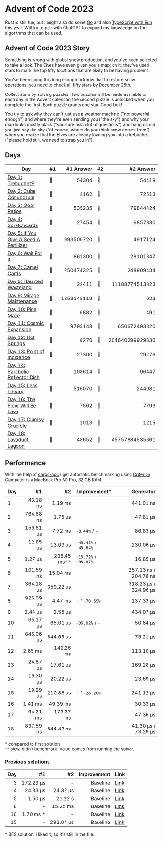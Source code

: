 # Advent of Code 2023

Rust is still fun, but I might also do some [Go](https://github.com/believer/advent-of-code/tree/master/go/2023) and also [TypeScript with Bun](https://github.com/believer/advent-of-code/tree/master/typescript/2023) this year. Will try to pair with ChatGPT to expand my knowledge on the algorithms that can be used.

## Advent of Code 2023 Story

Something is wrong with global snow production, and you've been selected to take a look. The Elves have even given you a map; on it, they've used stars to mark the top fifty locations that are likely to be having problems.

You've been doing this long enough to know that to restore snow operations, you need to check all fifty stars by December 25th.

Collect stars by solving puzzles. Two puzzles will be made available on each day in the Advent calendar; the second puzzle is unlocked when you complete the first. Each puzzle grants one star. Good luck!

You try to ask why they can't just use a weather machine ("not powerful enough") and where they're even sending you ("the sky") and why your map looks mostly blank ("you sure ask a lot of questions") and hang on did you just say the sky ("of course, where do you think snow comes from") when you realize that the Elves are already loading you into a trebuchet ("please hold still, we need to strap you in").

## Days

| Day                                                                                                                      | #1  |  #1 Answer | #2  |       #2 Answer |
| ------------------------------------------------------------------------------------------------------------------------ | --- | ---------: | --- | --------------: |
| [Day 1: Trebuchet?!](https://github.com/believer/advent-of-code/blob/master/rust/2023/src/day_01.rs)                     | 🌟  |      54304 | 🌟  |           54418 |
| [Day 2: Cube Conundrum](https://github.com/believer/advent-of-code/blob/master/rust/2023/src/day_02.rs)                  | 🌟  |       2162 | 🌟  |           72513 |
| [Day 3: Gear Ratios](https://github.com/believer/advent-of-code/blob/master/rust/2023/src/day_03.rs)                     | 🌟  |     535235 | 🌟  |        79844424 |
| [Day 4: Scratchcards](https://github.com/believer/advent-of-code/blob/master/rust/2023/src/day_04.rs)                    | 🌟  |      27454 | 🌟  |         6857330 |
| [Day 5: If You Give A Seed A Fertilizer](https://github.com/believer/advent-of-code/blob/master/rust/2023/src/day_05.rs) | 🌟  |  993500720 | 🌟  |         4917124 |
| [Day 6: Wait For It](https://github.com/believer/advent-of-code/blob/master/rust/2023/src/day_06.rs)                     | 🌟  |     861300 | 🌟  |        28101347 |
| [Day 7: Camel Cards](https://github.com/believer/advent-of-code/blob/master/rust/2023/src/day_07.rs)                     | 🌟  |  250474325 | 🌟  |       248909434 |
| [Day 8: Haunted Wasteland](https://github.com/believer/advent-of-code/blob/master/rust/2023/src/day_08.rs)               | 🌟  |      22411 | 🌟  |  11188774513823 |
| [Day 9: Mirage Maintenance](https://github.com/believer/advent-of-code/blob/master/rust/2023/src/day_09.rs)              | 🌟  | 1853145119 | 🌟  |             923 |
| [Day 10: Pipe Maze](https://github.com/believer/advent-of-code/blob/master/rust/2023/src/day_10.rs)                      | 🌟  |       6882 | 🌟  |             491 |
| [Day 11: Cosmic Expansion](https://github.com/believer/advent-of-code/blob/master/rust/2023/src/day_11.rs)               | 🌟  |    9795148 | 🌟  |    650672493820 |
| [Day 12: Hot Springs](https://github.com/believer/advent-of-code/blob/master/rust/2023/src/day_12.rs)                    | 🌟  |       8270 | 🌟  | 204640299929836 |
| [Day 13: Point of Incidence](https://github.com/believer/advent-of-code/blob/master/rust/2023/src/day_13.rs)             | 🌟  |      27300 | 🌟  |           29276 |
| [Day 14: Parabolic Reflector Dish](https://github.com/believer/advent-of-code/blob/master/rust/2023/src/day_14.rs)       | 🌟  |     108614 | 🌟  |           96447 |
| [Day 15: Lens Library](https://github.com/believer/advent-of-code/blob/master/rust/2023/src/day_15.rs)                   | 🌟  |     516070 | 🌟  |          244981 |
| [Day 16: The Floor Will Be Lava](https://github.com/believer/advent-of-code/blob/master/rust/2023/src/day_16.rs)         | 🌟  |       7562 | 🌟  |            7793 |
| [Day 17: Clumsy Crucible](https://github.com/believer/advent-of-code/blob/master/rust/2023/src/day_17.rs)                | 🌟  |       1013 | 🌟  |            1215 |
| [Day 18: Lavaduct Lagoon](https://github.com/believer/advent-of-code/blob/master/rust/2023/src/day_18.rs)                | 🌟  |      48652 | 🌟  |  45757884535661 |

## Performance

With the help of [cargo-aoc](https://github.com/gobanos/cargo-aoc) I get automatic benchmarking using [Criterion](https://github.com/bheisler/criterion.rs). Computer is a MacBook Pro M1 Pro, 32 GB RAM.

| Day |        #1 |            #2 | Improvement\*         |             Generator |
| --- | --------: | ------------: | --------------------- | --------------------: |
| 1   |  43.18 ns |       1.19 ms |                       |             441.01 ns |
| 2   | 764.68 ns |       1.75 µs |                       |              47.81 µs |
| 3   | 159.61 µs |       7.72 ms | `-8.44%` / -          |              86.83 µs |
| 4   |  12.85 µs |      13.09 µs | `-48.41%` / `-46.64%` |             230.06 µs |
| 5   |   1.27 µs | 238.45 ms\*\* | `-16.72%` / `-98.87%` |              16.85 µs |
| 6   | 101.59 ns |      15.04 ms |                       | 257.13 ns / 204.78 ns |
| 7   | 364.18 µs |     359.22 µs |                       | 318.23 µs / 324.96 µs |
| 8   | 926.09 µs |       4.47 ms | - / `-70.69%`         |             137.33 µs |
| 9   |   2.44 µs |       2.55 µs |                       |             434.07 µs |
| 10  |  65.17 µs |      65.01 µs | `-96.02%` / -         |              50.84 µs |
| 11  | 846.06 µs |     844.65 µs |                       |              75.21 µs |
| 12  |   2.65 ms |     149.26 ms |                       |             113.10 µs |
| 13  |  24.87 µs |      17.61 µs |                       |             169.28 µs |
| 14  |  19.30 µs |      20.22 µs |                       |              23.69 µs |
| 15  |  19.99 µs |     210.88 µs | - / `-28.20%`         |             241.12 µs |
| 16  |   1.41 ms |      49.39 ms |                       |              30.33 µs |
| 17  |  64.21 ms |     173.37 ms |                       |              47.36 µs |
| 18  | 837.59 ns |     844.43 ns |                       |   41.30 µs / 73.29 µs |

\* compared to first solution<br/>
\*\* slow, didn't benchmark. Value comes from running the solver.

### Previous solutions

| Day |         #1 |        #2 | Improvement | Link                                                                                                                     |
| --: | ---------: | --------: | ----------: | ------------------------------------------------------------------------------------------------------------------------ |
|   3 |  172.23 µs |         - |    Baseline | [Link](https://github.com/believer/advent-of-code/blob/75a83e31024bbac99a0664f81fce4e13ec1e94af/rust/2023/src/day_03.rs) |
|   4 |   24.33 µs |  24.32 µs |    Baseline | [Link](https://github.com/believer/advent-of-code/blob/c970c6322d3904048bcf3f30b1052e2916476d73/rust/2023/src/day_04.rs) |
|   5 |    1.50 µs |   21.22 s |    Baseline | [Link](https://github.com/believer/advent-of-code/blob/39b0904c4921f4ae79963a6df49bb3502ef6b3be/rust/2023/src/day_05.rs) |
|   8 |          - |  15.25 ms |    Baseline | [Link](https://github.com/believer/advent-of-code/blob/912d70c6e04ffd97f766c79b90764c105fe2f6ce/rust/2023/src/day_08.rs) |
|  10 | 1.70 ms \* |         - |    Baseline | [Link](https://github.com/believer/advent-of-code/blob/ebbbbb8cb26e0fa4858cc48cf1a00304b4eee3a7/rust/2023/src/day_10.rs) |
|  15 |          - | 292.04 µs |    Baseline | [Link](https://github.com/believer/advent-of-code/blob/5040f0fb6d9888b4a4d28f976e44ed077e0337b2/rust/2023/src/day_15.rs) |

\* BFS solution. I liked it, so it's still in the file.
